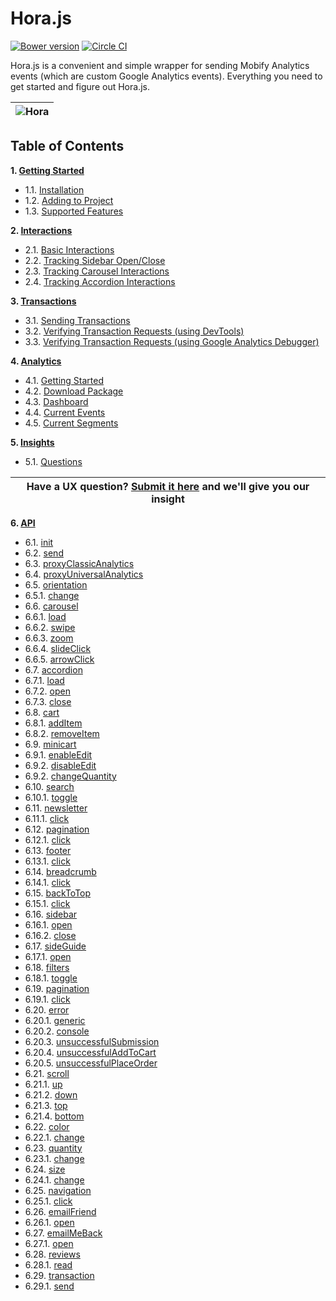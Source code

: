 Hora.js
=====

[![Bower version](https://badge.fury.io/bo/hora.js.svg)](http://badge.fury.io/bo/hora.js)
[![Circle CI](https://circleci.com/gh/mobify/hora.js.svg?style=shield)](https://circleci.com/gh/mobify/hora.js)

Hora.js is a convenient and simple wrapper for sending Mobify Analytics events (which are custom Google Analytics events). Everything you need to get started and figure out Hora.js.

| ![Hora](https://s3.amazonaws.com/uploads.hipchat.com/15359/425065/PbAANygwM20lNpS/hora.png) |
|-----|

## Table of Contents
**1. [Getting Started](https://github.com/mobify/hora.js/wiki/Getting-Started)**

* 1.1. [Installation](https://github.com/mobify/hora.js/wiki/Getting-Started#11-installation)
* 1.2. [Adding to Project](https://github.com/mobify/hora.js/wiki/Getting-Started#12-adding-to-project)
* 1.3. [Supported Features](https://github.com/mobify/hora.js/wiki/Getting-Started#13-supported-features)

**2. [Interactions](https://github.com/mobify/hora.js/wiki/Interactions)**

* 2.1. [Basic Interactions](https://github.com/mobify/hora.js/wiki/Interactions#21-basic-interactions)
* 2.2. [Tracking Sidebar Open/Close](https://github.com/mobify/hora.js/wiki/Interactions#22-tracking-sidebar-openclose)
* 2.3. [Tracking Carousel Interactions](https://github.com/mobify/hora.js/wiki/Interactions#23-tracking-carousel-interactions)
* 2.4. [Tracking Accordion Interactions](https://github.com/mobify/hora.js/wiki/Interactions#24-tracking-accordion-interactions)

**3. [Transactions](https://github.com/mobify/hora.js/wiki/Transactions)**

* 3.1. [Sending Transactions](https://github.com/mobify/hora.js/wiki/Transactions#sending-transactions)
* 3.2. [Verifying Transaction Requests (using DevTools)](https://github.com/mobify/hora.js/wiki/Transactions#32-verifying-transaction-requests-using-devtools)
* 3.3. [Verifying Transaction Requests (using Google Analytics Debugger)](https://github.com/mobify/hora.js/wiki/Transactions#33-verifying-transaction-requests-using-google-analytics-debugger)

**4. [Analytics](https://github.com/mobify/hora.js/wiki/Analytics)**

* 4.1. [Getting Started](https://github.com/mobify/hora.js/wiki/Analytics#current-events)
* 4.2. [Download Package](https://github.com/mobify/hora.js/wiki/Analytics#download)
* 4.3. [Dashboard](https://github.com/mobify/hora.js/wiki/Analytics#dashboard)
* 4.4. [Current Events](https://github.com/mobify/hora.js/wiki/Analytics#current-events)
* 4.5. [Current Segments](https://github.com/mobify/hora.js/wiki/Analytics#current-segments)

**5. [Insights](https://github.com/mobify/hora.js/wiki/Insights)**

* 5.1. [Questions](https://github.com/mobify/hora.js/wiki/Insights#questions)

| Have a UX question? [Submit it here](https://github.com/mobify/hora.js/wiki/Submit-an-Insight) and we'll give you our insight |
|-----|

**6. [API](https://github.com/mobify/hora.js/wiki/API)**

* 6.1. [init](https://github.com/mobify/hora.js/wiki/API#horainit)
* 6.2. [send](https://github.com/mobify/hora.js/wiki/API#horasend)
* 6.3. [proxyClassicAnalytics](https://github.com/mobify/hora.js/wiki/API#horaproxyclassicanalytics)
* 6.4. [proxyUniversalAnalytics](https://github.com/mobify/hora.js/wiki/API#horaproxyuniversalanalytics)
* 6.5. [orientation](https://github.com/mobify/hora.js/wiki/API#horaorientation)
 * 6.5.1. [change](https://github.com/mobify/hora.js/wiki/API#horaorientationchange)
* 6.6. [carousel](https://github.com/mobify/hora.js/wiki/API#horacarousel)
 * 6.6.1. [load](https://github.com/mobify/hora.js/wiki/API#horacarouselload)
 * 6.6.2. [swipe](https://github.com/mobify/hora.js/wiki/API#horacarouselswipe)
 * 6.6.3. [zoom](https://github.com/mobify/hora.js/wiki/API#horacarouselzoom)
 * 6.6.4. [slideClick](https://github.com/mobify/hora.js/wiki/API#horacarouselslideClick)
 * 6.6.5. [arrowClick](https://github.com/mobify/hora.js/wiki/API#horacarouselarrowClick)
* 6.7. [accordion](https://github.com/mobify/hora.js/wiki/API#horaaccordion)
 * 6.7.1. [load](https://github.com/mobify/hora.js/wiki/API#horaaccordionload)
 * 6.7.2. [open](https://github.com/mobify/hora.js/wiki/API#horaaccordionopen)
 * 6.7.3. [close](https://github.com/mobify/hora.js/wiki/API#horaaccordionclose)
* 6.8. [cart](https://github.com/mobify/hora.js/wiki/API#horacart)
 * 6.8.1. [addItem](https://github.com/mobify/hora.js/wiki/API#horacartadditem)
 * 6.8.2. [removeItem](https://github.com/mobify/hora.js/wiki/API#horacartremoveitem)
* 6.9. [minicart](https://github.com/mobify/hora.js/wiki/API#horaminicart)
 * 6.9.1. [enableEdit](https://github.com/mobify/hora.js/wiki/API#horaminicartenableedit)
 * 6.9.2. [disableEdit](https://github.com/mobify/hora.js/wiki/API#horaminicartdisableedit)
 * 6.9.2. [changeQuantity](https://github.com/mobify/hora.js/wiki/API#horaminicartchangequantity)
* 6.10. [search](https://github.com/mobify/hora.js/wiki/API#horasearch)
 * 6.10.1. [toggle](https://github.com/mobify/hora.js/wiki/API#horasearchtoggle)
* 6.11. [newsletter](https://github.com/mobify/hora.js/wiki/API#horanewsletter)
 * 6.11.1. [click](https://github.com/mobify/hora.js/wiki/API#horanewsletterclick)
* 6.12. [pagination](https://github.com/mobify/hora.js/wiki/API#horapagination)
 * 6.12.1. [click](https://github.com/mobify/hora.js/wiki/API#horapaginationclick)
* 6.13. [footer](https://github.com/mobify/hora.js/wiki/API#horafooter)
 * 6.13.1. [click](https://github.com/mobify/hora.js/wiki/API#horafooterclick)
* 6.14. [breadcrumb](https://github.com/mobify/hora.js/wiki/API#horabreadcrumb)
 * 6.14.1. [click](https://github.com/mobify/hora.js/wiki/API#horabreadcrumbclick)
* 6.15. [backToTop](https://github.com/mobify/hora.js/wiki/API#horabacktotop)
 * 6.15.1. [click](https://github.com/mobify/hora.js/wiki/API#horabacktotopclick)
* 6.16. [sidebar](https://github.com/mobify/hora.js/wiki/API#horasidebar)
 * 6.16.1. [open](https://github.com/mobify/hora.js/wiki/API#horasidebaropen)
 * 6.16.2. [close](https://github.com/mobify/hora.js/wiki/API#horasidebarclose)
* 6.17. [sideGuide](https://github.com/mobify/hora.js/wiki/API#horasideguide)
 * 6.17.1. [open](https://github.com/mobify/hora.js/wiki/API#horasideguideopen)
* 6.18. [filters](https://github.com/mobify/hora.js/wiki/API#horafilters)
 * 6.18.1. [toggle](https://github.com/mobify/hora.js/wiki/API#horafilterstoggle)
* 6.19. [pagination](https://github.com/mobify/hora.js/wiki/API#horapagination)
 * 6.19.1. [click](https://github.com/mobify/hora.js/wiki/API#horapaginationclick)
* 6.20. [error](https://github.com/mobify/hora.js/wiki/API#horaerror)
 * 6.20.1. [generic](https://github.com/mobify/hora.js/wiki/API#horaerrorgeneric)
 * 6.20.2. [console](https://github.com/mobify/hora.js/wiki/API#horaerrorconsole)
 * 6.20.3. [unsuccessfulSubmission](https://github.com/mobify/hora.js/wiki/API#horaerrorunsuccessfulsubmission)
 * 6.20.4. [unsuccessfulAddToCart](https://github.com/mobify/hora.js/wiki/API#horaerrorunsuccessfuladdtocart)
 * 6.20.5. [unsuccessfulPlaceOrder](https://github.com/mobify/hora.js/wiki/API#horaerrorunsuccessfulplaceorder)
* 6.21. [scroll](https://github.com/mobify/hora.js/wiki/API#horascroll)
 * 6.21.1. [up](https://github.com/mobify/hora.js/wiki/API#horascrollup)
 * 6.21.2. [down](https://github.com/mobify/hora.js/wiki/API#horascrolldown)
 * 6.21.3. [top](https://github.com/mobify/hora.js/wiki/API#horascrolltop)
 * 6.21.4. [bottom](https://github.com/mobify/hora.js/wiki/API#horascrollbottom)
* 6.22. [color](https://github.com/mobify/hora.js/wiki/API#horacolor)
 * 6.22.1. [change](https://github.com/mobify/hora.js/wiki/API#horacolorchange)
* 6.23. [quantity](https://github.com/mobify/hora.js/wiki/API#horaquantity)
 * 6.23.1. [change](https://github.com/mobify/hora.js/wiki/API#horaquantitychange)
* 6.24. [size](https://github.com/mobify/hora.js/wiki/API#horasize)
 * 6.24.1. [change](https://github.com/mobify/hora.js/wiki/API#horasizechange)
* 6.25. [navigation](https://github.com/mobify/hora.js/wiki/API#horanavigation)
 * 6.25.1. [click](https://github.com/mobify/hora.js/wiki/API#horanavigationclick)
* 6.26. [emailFriend](https://github.com/mobify/hora.js/wiki/API#horaemailfriend)
 * 6.26.1. [open](https://github.com/mobify/hora.js/wiki/API#horaemailfriendopen)
* 6.27. [emailMeBack](https://github.com/mobify/hora.js/wiki/API#horaemailmeback)
 * 6.27.1. [open](https://github.com/mobify/hora.js/wiki/API#horaemailmebackopen)
* 6.28. [reviews](https://github.com/mobify/hora.js/wiki/API#horareviews)
 * 6.28.1. [read](https://github.com/mobify/hora.js/wiki/API#horareviewsread)
* 6.29. [transaction](https://github.com/mobify/hora.js/wiki/API#horatransaction)
 * 6.29.1. [send](https://github.com/mobify/hora.js/wiki/API#horatransactionsend)
